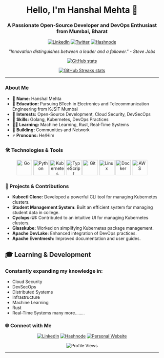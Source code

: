 <h1 align="center">Hello, I'm Hanshal Mehta 👋</h1>
<h3 align="center">A Passionate Open-Source Developer and DevOps Enthusiast from Mumbai, Bharat</h3>

<p align="center">
  <a href="https://linkedin.com/in/hanshal-mehta-b57768197" target="_blank"><img src="https://img.shields.io/badge/LinkedIn-%230077B5.svg?style=for-the-badge&logo=linkedin&logoColor=white" alt="LinkedIn" /></a>
  <a href="https://twitter.com/MehtaHanshal" target="_blank"><img src="https://img.shields.io/badge/Twitter-%231DA1F2.svg?style=for-the-badge&logo=twitter&logoColor=white" alt="Twitter" /></a>
  <a href="https://hashnode.com/@hanshal101" target="_blank"><img src="https://img.shields.io/badge/Hashnode-%232962FF.svg?style=for-the-badge&logo=hashnode&logoColor=white" alt="Hashnode" /></a>
</p>

<p align="center">
  <em>"Innovation distinguishes between a leader and a follower." - Steve Jobs</em>
</p>

<div align="center">

[![GitHub stats](https://github-readme-stats.vercel.app/api?username=hanshal101&show_icons=true&theme=dracula&count_private=true)](https://github.com/hanshal101/github-readme-stats)

[![GitHub Streaks stats](https://github-readme-streak-stats.herokuapp.com?user=hanshal101&theme=radical&hide_border=true)](https://github.com/hanshal101/github-readme-stats)

</div>

---

### About Me
- 🔭 **Name:** Hanshal Mehta
- 🌱 **Education:** Pursuing BTech in Electronics and Telecommunication Engineering from KJSIT Mumbai
- 👯 **Interests:** Open-Source Development, Cloud Security, DevSecOps
- 💬 **Skills:** Golang, Kubernetes, DevOps Practices
- 🧑‍💻 **Learning:** Machine Learning, Rust, Real-Time Systems
- 🤝 **Building:** Communities and Network
- ⚡ **Pronouns:** He/Him

### 🛠️ Technologies & Tools

<p align="center">
  <img src="https://cdn.jsdelivr.net/gh/devicons/devicon/icons/go/go-original.svg" alt="Go" width="50" height="50"/>
  <img src="https://cdn.jsdelivr.net/gh/devicons/devicon/icons/python/python-original.svg" alt="Python" width="50" height="50"/>
  <img src="https://cdn.jsdelivr.net/gh/devicons/devicon/icons/kubernetes/kubernetes-plain.svg" alt="Kubernetes" width="50" height="50"/>
  <img src="https://cdn.jsdelivr.net/gh/devicons/devicon/icons/typescript/typescript-original.svg" alt="TypeScript" width="50" height="50"/>
  <img src="https://cdn.jsdelivr.net/gh/devicons/devicon/icons/git/git-original.svg" alt="Git" width="50" height="50"/>
  <img src="https://cdn.jsdelivr.net/gh/devicons/devicon/icons/linux/linux-original.svg" alt="Linux" width="50" height="50"/>
  <img src="https://cdn.jsdelivr.net/gh/devicons/devicon/icons/docker/docker-original.svg" alt="Docker" width="50" height="50"/>
  <img src="https://imgs.search.brave.com/6F8oyDQOSSluAZLE_FRbcUZu_T0GMkZSnc1L1-LYgik/rs:fit:860:0:0:0/g:ce/aHR0cHM6Ly9ob2xv/cmkuY29tL3dwLWNv/bnRlbnQvdXBsb2Fk/cy8yMDIxLzA1L0FX/Uy5wbmc" alt="AWS" width="50" height="50"/>
</p>

### 🚀 Projects & Contributions
- **Kubectl Clone:** Developed a powerful CLI tool for managing Kubernetes clusters.
- **Student Management System:** Built an efficient system for managing student data in college.
- **Cyclops-UI:** Contributed to an intuitive UI for managing Kubernetes clusters.
- **Glasskube:** Worked on simplifying Kubernetes package management.
- **Apache DevLake:** Enhanced integration of DevOps practices.
- **Apache Eventmesh:** Improved documentation and user guides.

## 🎓 Learning & Development
### Constantly expanding my knowledge in:
- Cloud Security
- DevSecOps
- Distributed Systems
- Infrastructure
- Machine Learning
- Rust
- Real-Time Systems
  many more........

### 🌐 Connect with Me
<p align="center">
  <a href="https://linkedin.com/in/hanshal-mehta-b57768197" target="_blank"><img src="https://img.shields.io/badge/LinkedIn-%230077B5.svg?style=for-the-badge&logo=linkedin&logoColor=white" alt="LinkedIn" /></a>
  <a href="https://hashnode.com/@hanshal101" target="_blank"><img src="https://img.shields.io/badge/Hashnode-%232962FF.svg?style=for-the-badge&logo=hashnode&logoColor=white" alt="Hashnode" /></a>
 <a href="https://hanshal101.github.io" target="_blank"><img src="https://img.shields.io/badge/Personal%20Website-%23000000.svg?style=for-the-badge&logo=personal&logoColor=white" alt="Personal Website" /></a>
</p>

<p align="center">
  <img src="https://komarev.com/ghpvc/?username=hanshal101&label=Profile%20views&color=0e75b6&style=flat" alt="Profile Views" />
</p>

---
